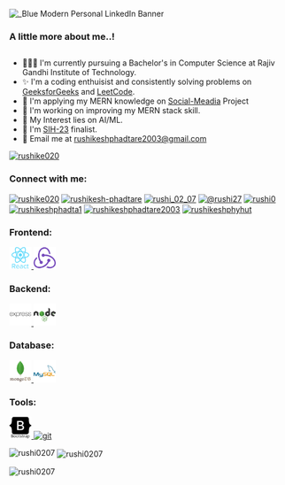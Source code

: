 ![_Blue Modern Personal LinkedIn Banner](https://github.com/Rushi0207/rushikeshphadtare/assets/113949814/f928dec5-1c41-4b85-9c31-e6fc959d6dd3)

### A little more about me..!  
##
* 👨🏻‍🎓 I'm currently pursuing a Bachelor's in Computer Science at Rajiv Gandhi Institute of Technology.
* ✨ I'm a coding enthuisist and consistently solving problems on [GeeksforGeeks](https://auth.geeksforgeeks.org/user/rushikeshphyhut/?utm_source=geeksforgeeks&utm_medium=my_profile&utm_campaign=auth_user) and [LeetCode](https://leetcode.com/rushikeshphadtare2003/).
* 🌱 I'm applying my MERN knowledge on [Social-Meadia](https://github.com/Rushi0207/Social-Meadia.git) Project
* 🌱 I'm working on improving my MERN stack skill.
* 🔭 My Interest lies on AI/ML.
* 🌟 I'm [SIH-23](https://www.linkedin.com/in/rushikesh-phadtare-76b314248/) finalist.
* 📧 Email me at rushikeshphadtare2003@gmail.com



<p align="left"> <a href="https://twitter.com/rushike020" target="blank"><img src="https://img.shields.io/twitter/follow/rushike020?logo=twitter&style=for-the-badge" alt="rushike020" /></a> </p>

<h3 align="left">Connect with me:</h3>
<p align="left">
<a href="https://twitter.com/rushike020" target="blank"><img align="center" src="https://raw.githubusercontent.com/rahuldkjain/github-profile-readme-generator/master/src/images/icons/Social/twitter.svg" alt="rushike020" height="30" width="40" /></a>
<a href="https://linkedin.com/in/rushikesh-phadtare" target="blank"><img align="center" src="https://raw.githubusercontent.com/rahuldkjain/github-profile-readme-generator/master/src/images/icons/Social/linked-in-alt.svg" alt="rushikesh-phadtare" height="30" width="40" /></a>
<a href="https://instagram.com/rushi_02_07" target="blank"><img align="center" src="https://raw.githubusercontent.com/rahuldkjain/github-profile-readme-generator/master/src/images/icons/Social/instagram.svg" alt="rushi_02_07" height="30" width="40" /></a>
<a href="https://hashnode.com/@rushi27" target="blank"><img align="center" src="https://raw.githubusercontent.com/rahuldkjain/github-profile-readme-generator/master/src/images/icons/Social/hashnode.svg" alt="@rushi27" height="30" width="40" /></a>
<a href="https://www.codechef.com/users/rushi0" target="blank"><img align="center" src="https://cdn.jsdelivr.net/npm/simple-icons@3.1.0/icons/codechef.svg" alt="rushi0" height="30" width="40" /></a>
<a href="https://www.hackerrank.com/rushikeshphadta1" target="blank"><img align="center" src="https://raw.githubusercontent.com/rahuldkjain/github-profile-readme-generator/master/src/images/icons/Social/hackerrank.svg" alt="rushikeshphadta1" height="30" width="40" /></a>
<a href="https://www.leetcode.com/rushikeshphadtare2003" target="blank"><img align="center" src="https://raw.githubusercontent.com/rahuldkjain/github-profile-readme-generator/master/src/images/icons/Social/leet-code.svg" alt="rushikeshphadtare2003" height="30" width="40" /></a>
<a href="https://auth.geeksforgeeks.org/user/rushikeshphyhut" target="blank"><img align="center" src="https://raw.githubusercontent.com/rahuldkjain/github-profile-readme-generator/master/src/images/icons/Social/geeks-for-geeks.svg" alt="rushikeshphyhut" height="30" width="40" /></a>
</p>

<h3 align="left">Frontend:</h3>
<p align="left"> 
<a href="https://reactjs.org/" target="_blank" rel="noreferrer"> 
   <img src="https://raw.githubusercontent.com/devicons/devicon/master/icons/react/react-original-wordmark.svg" alt="react" width="40" height="40"/> 
</a> 
<a href="https://redux.js.org" target="_blank" rel="noreferrer"> 
   <img src="https://raw.githubusercontent.com/devicons/devicon/master/icons/redux/redux-original.svg" alt="redux" width="40" height="40"/> 
</a> 
</p>
<h3 align="left">Backend:</h3>
<p align="left"> 
<a href="https://expressjs.com" target="_blank" rel="noreferrer"> 
   <img src="https://raw.githubusercontent.com/devicons/devicon/master/icons/express/express-original-wordmark.svg" alt="express" width="40" height="40"/> 
</a> 
<a href="https://www.nodejs.org" target="_blank" rel="noreferrer"> 
   <img src="https://raw.githubusercontent.com/devicons/devicon/master/icons/nodejs/nodejs-original-wordmark.svg" alt="nodejs" width="40" height="40"/> 
</a> 
</p>
<h3 align="left">Database:</h3>
<p align="left"> 
<a href="https://www.mongodb.com/" target="_blank" rel="noreferrer"> 
   <img src="https://raw.githubusercontent.com/devicons/devicon/master/icons/mongodb/mongodb-original-wordmark.svg" alt="mongodb" width="40" height="40"/> 
</a> 
<a href="https://www.mysql.com/" target="_blank" rel="noreferrer"> 
   <img src="https://raw.githubusercontent.com/devicons/devicon/master/icons/mysql/mysql-original-wordmark.svg" alt="mysql" width="40" height="40"/> 
</a> 
</p>
<h3 align="left">Tools:</h3>
<p align="left"> 
<a href="https://getbootstrap.com" target="_blank" rel="noreferrer"> 
   <img src="https://raw.githubusercontent.com/devicons/devicon/master/icons/bootstrap/bootstrap-plain-wordmark.svg" alt="bootstrap" width="40" height="40"/> 
</a> 
<a href="https://git-scm.com/" target="_blank" rel="noreferrer"> 
   <img src="https://www.vectorlogo.zone/logos/git-scm/git-scm-icon.svg" alt="git" width="40" height="40"/> 
</a> 
</p>

<p><img align="left" src="https://github-readme-stats.vercel.app/api/top-langs?username=rushi0207&show_icons=true&locale=en&layout=compact&theme=dark" alt="rushi0207" /></p>

<p>&nbsp;<img align="center" src="https://github-readme-stats.vercel.app/api?username=rushi0207&show_icons=true&locale=en&theme=dark" alt="rushi0207" /></p>

<p><img align="center" src="https://github-readme-streak-stats.herokuapp.com/?user=rushi0207&theme=dark" alt="rushi0207" /></p>
